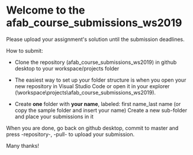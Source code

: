 # Welcome to the afab_course_submissions_ws2019

Please upload your assignment's solution until the submission deadlines.

How to submit:
- Clone the repository (afab_course_submissions_ws2019) in github desktop to your workspace/projects folder
- The easiest way to set up your folder structure is when you open your new repository in Visual Studio Code or open it in your explorer (\workspace\projects\afab_course_submissions_ws2019).

- Create **one** folder with **your name**, labeled: 
    first name_last name (or copy the sample folder and insert your name)
    Create a new sub-folder and place your submissions in it

When you are done, go back on github desktop, commit to master and press -repository-, -pull- to upload your submission.

Many thanks!
